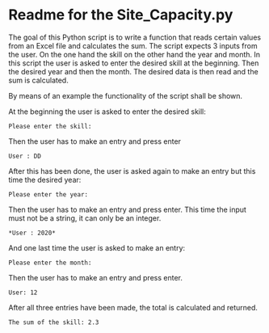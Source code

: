 # Readme for the Site_Capacity.py

The goal of this Python script is to write a function that reads certain values from an Excel file and calculates the sum. The script expects 3 inputs from the user. On the one hand the skill on the other hand the year and month. In this script the user is asked to enter the desired skill at the beginning. Then the desired year and then the month. The desired data is then read and the sum is calculated. 

By means of an example the functionality of the script shall be shown.

At the beginning the user is asked to enter the desired skill: 
	
	Please enter the skill:

Then the user has to make an entry and press enter 
	 
	User : DD

After this has been done, the user is asked again to make an entry but this time the desired year:
	
	Please enter the year:

Then the user has to make an entry and press enter. This time the input must not be a string, it can only be an integer.
	
	*User : 2020*

And one last time the user is asked to make an entry:
	
	Please enter the month:

Then the user has to make an entry and press enter.
	
	User: 12

After all three entries have been made, the total is calculated and returned.

	The sum of the skill: 2.3

